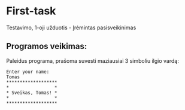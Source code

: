 # First-task
Testavimo, 1-oji užduotis - Įrėmintas pasisveikinimas

## Programos veikimas:

Paleidus programa, prašoma suvesti maziausiai 3 simboliu ilgio vardą:


```shell
Enter your name: 
Tomas
*******************
*                 *
* Sveikas, Tomas! *
*                 *
*******************
```
